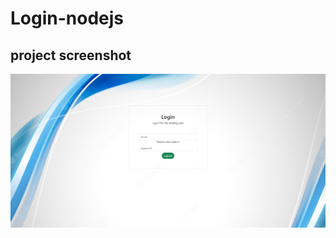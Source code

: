 # Login-nodejs



## project screenshot
![](https://github.com/khalilhasan23/Login-nodejs/blob/main/screanshoot.png)
